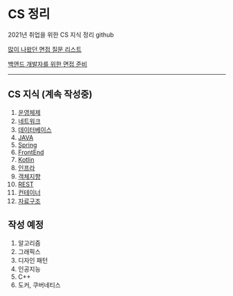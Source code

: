# CS 정리

2021년 취업을 위한 CS 지식 정리 github

[많이 나왔던 면접 질문 리스트](https://github.com/SmiteFLame/CS-Study/blob/master/Question/README.md)

[백앤드 개발자를 위한 면접 준비](https://github.com/SmiteFLame/CS-Study/blob/master/Summary/README.md)

<hr>

## CS 지식 (계속 작성중)

1. [운영체제](https://github.com/SmiteFLame/CS-Study/blob/master/OS/README.md)
2. [네트워크](https://github.com/SmiteFLame/CS-Study/blob/master/NT/README.md)
3. [데이터베이스](https://github.com/SmiteFLame/CS-Study/blob/master/DB/README.md)
4. [JAVA](https://github.com/SmiteFLame/CS-Study/blob/master/JAVA/README.md)
5. [Spring](https://github.com/SmiteFLame/CS-Study/blob/master/Spring/README.md)
6. [FrontEnd](https://github.com/SmiteFLame/CS-Study/blob/master/FrontEnd/README.md)
7. [Kotlin](https://github.com/SmiteFLame/CS-Study/blob/master/Kotlin/README.md)
8. [인프라](https://github.com/SmiteFLame/CS-Study/blob/master/Infra/README.md)
9. [객체지향](https://github.com/SmiteFLame/CS-Study/blob/master/OOP/README.md)
10. [REST](https://github.com/SmiteFLame/CS-Study/blob/master/REST/README.md)
11. [컨테이너](https://github.com/SmiteFLame/CS-Study/blob/master/Container/README.md)
12. [자료구조](https://github.com/SmiteFLame/CS-Study/blob/master/DataStructure/README.md)

## 작성 예정

1. 알고리즘
2. 그래픽스
3. 디자인 패턴
4. 인공지능
5. C++
6. 도커, 쿠버네티스
